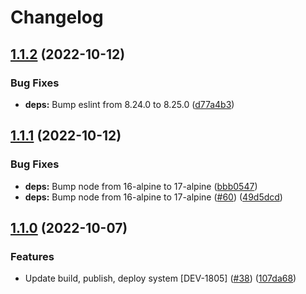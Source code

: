 # Changelog

## [1.1.2](https://github.com/cheqd/credential-service/compare/1.1.1...1.1.2) (2022-10-12)


### Bug Fixes

* **deps:** Bump eslint from 8.24.0 to 8.25.0 ([d77a4b3](https://github.com/cheqd/credential-service/commit/d77a4b369bed844b7b17c014893953e3167030b5))

## [1.1.1](https://github.com/cheqd/credential-service/compare/1.1.0...1.1.1) (2022-10-12)


### Bug Fixes

* **deps:** Bump node from 16-alpine to 17-alpine ([bbb0547](https://github.com/cheqd/credential-service/commit/bbb0547cbf990b75330d05df55f2a5159370426d))
* **deps:** Bump node from 16-alpine to 17-alpine ([#60](https://github.com/cheqd/credential-service/issues/60)) ([49d5dcd](https://github.com/cheqd/credential-service/commit/49d5dcd7b77a4dd822fa0ebd9ff061874b599696))

## [1.1.0](https://github.com/cheqd/credential-service/compare/1.0.0...1.1.0) (2022-10-07)


### Features

* Update build, publish, deploy system [DEV-1805] ([#38](https://github.com/cheqd/credential-service/issues/38)) ([107da68](https://github.com/cheqd/credential-service/commit/107da68711f06e738f43d977227a610ace434bc5))
